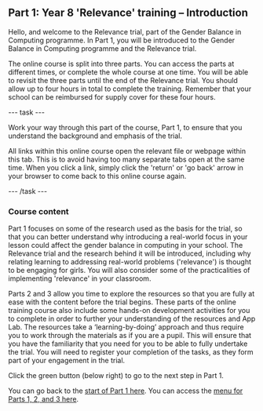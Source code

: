 ## Part 1: Year 8 'Relevance' training – Introduction

Hello, and welcome to the Relevance trial, part of the Gender Balance in Computing programme. In Part 1, you will be introduced to the Gender Balance in Computing programme and the Relevance trial.

The online course is split into three parts. You can access the parts at different times, or complete the whole course at one time. You will be able to revisit the three parts until the end of the Relevance trial. You should allow up to four hours in total to complete the training. Remember that your school can be reimbursed for supply cover for these four hours.

--- task ---

Work your way through this part of the course, Part 1, to ensure that you understand the background and emphasis of the trial. 

All links within this online course open the relevant file or webpage within this tab. This is to avoid having too many separate tabs open at the same time. When you click a link, simply click the 'return' or 'go back' arrow in your browser to come back to this online course again.

--- /task ---

### Course content

Part 1 focuses on some of the research used as the basis for the trial, so that you can better understand why introducing a real-world focus in your lesson could affect the gender balance in computing in your school. The Relevance trial and the research behind it will be introduced, including why relating learning to addressing real-world problems ('relevance') is thought to be engaging for girls. You will also consider some of the practicalities of implementing 'relevance' in your classroom.

Parts 2 and 3 allow you time to explore the resources so that you are fully at ease with the content before the trial begins. These parts of the online training course also include some hands-on development activities for you to complete in order to further your understanding of the resources and App Lab. The resources take a ‘learning-by-doing’ approach and thus require you to work through the materials as if you are a pupil. This will ensure that you have the familiarity that you need for you to be able to fully undertake the trial. You will need to register your completion of the tasks, as they form part of your engagement in the trial.

Click the green button (below right) to go to the next step in Part 1.

You can go back to the [start of Part 1 here](https://projects.raspberrypi.org/en/projects/Year8-RelevanceTraining-Part1-GBICi4).
You can access the [menu for Parts 1, 2, and 3 here](https://projects.raspberrypi.org/en/pathways/year8-relevancetraining-gbici4).
